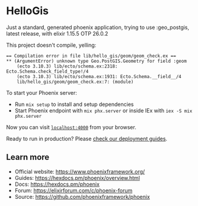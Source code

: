 # HelloGis

Just a standard, generated phoenix application, trying to use :geo_postgis, latest release, with elixir 1.15.5 OTP 26.0.2

This project doesn't compile, yelling:
```
== Compilation error in file lib/hello_gis/geom/geom_check.ex ==
** (ArgumentError) unknown type Geo.PostGIS.Geometry for field :geom
    (ecto 3.10.3) lib/ecto/schema.ex:2318: Ecto.Schema.check_field_type!/4
    (ecto 3.10.3) lib/ecto/schema.ex:1931: Ecto.Schema.__field__/4
    lib/hello_gis/geom/geom_check.ex:7: (module)
```
To start your Phoenix server:

  * Run `mix setup` to install and setup dependencies
  * Start Phoenix endpoint with `mix phx.server` or inside IEx with `iex -S mix phx.server`

Now you can visit [`localhost:4000`](http://localhost:4000) from your browser.

Ready to run in production? Please [check our deployment guides](https://hexdocs.pm/phoenix/deployment.html).

## Learn more

  * Official website: https://www.phoenixframework.org/
  * Guides: https://hexdocs.pm/phoenix/overview.html
  * Docs: https://hexdocs.pm/phoenix
  * Forum: https://elixirforum.com/c/phoenix-forum
  * Source: https://github.com/phoenixframework/phoenix
